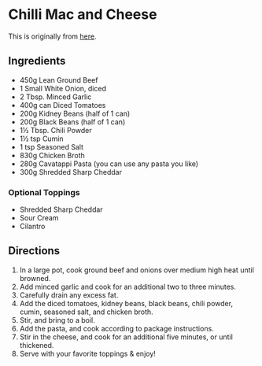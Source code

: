 
# Chilli Mac and Cheese

This is originally from [here](https://www.buzzfeed.com/clairenolan/this-chili-mac-n-cheese-dinner-will-have-you-saying-ooh-yes).

## Ingredients

- 450g Lean Ground Beef
- 1 Small White Onion, diced
- 2 Tbsp. Minced Garlic
- 400g can Diced Tomatoes
- 200g Kidney Beans (half of 1 can)
- 200g Black Beans (half of 1 can)
- 1½ Tbsp. Chili Powder
- 1½ tsp Cumin
- 1 tsp Seasoned Salt
- 830g Chicken Broth
- 280g Cavatappi Pasta (you can use any pasta you like)
- 300g Shredded Sharp Cheddar

### Optional Toppings

- Shredded Sharp Cheddar
- Sour Cream
- Cilantro

## Directions

1. In a large pot, cook ground beef and onions over medium high heat until browned. 
2. Add minced garlic and cook for an additional two to three minutes. 
3. Carefully drain any excess fat. 
4. Add the diced tomatoes, kidney beans, black beans, chili powder, cumin, seasoned salt, and chicken broth. 
5. Stir, and bring to a boil. 
6. Add the pasta, and cook according to package instructions. 
7. Stir in the cheese, and cook for an additional five minutes, or until thickened. 
8. Serve with your favorite toppings &amp; enjoy!
